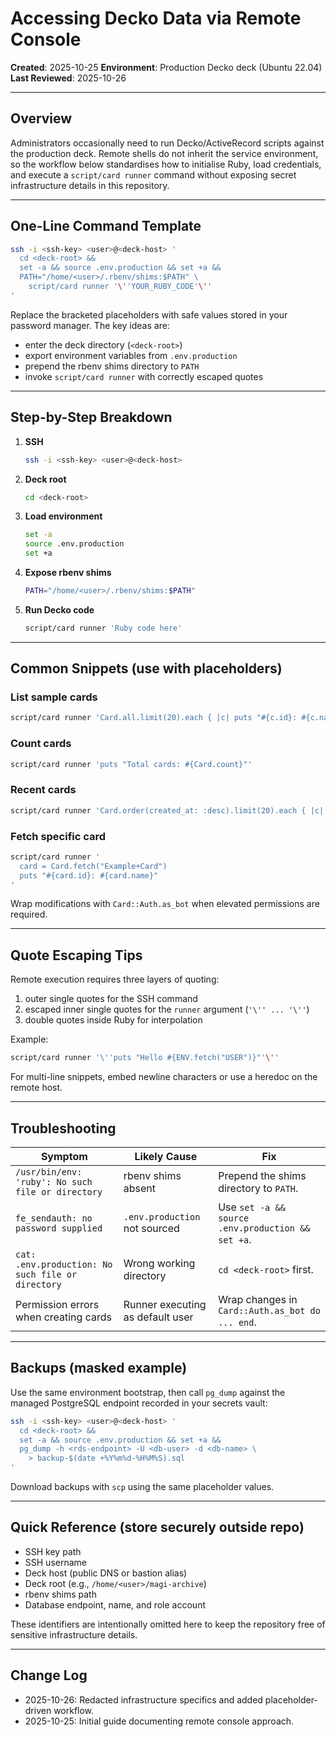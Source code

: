 # Accessing Decko Data via Remote Console

**Created**: 2025-10-25
**Environment**: Production Decko deck (Ubuntu 22.04)
**Last Reviewed**: 2025-10-26

---

## Overview

Administrators occasionally need to run Decko/ActiveRecord scripts against the production deck. Remote shells do not inherit the service environment, so the workflow below standardises how to initialise Ruby, load credentials, and execute a `script/card runner` command without exposing secret infrastructure details in this repository.

---

## One-Line Command Template

```bash
ssh -i <ssh-key> <user>@<deck-host> '
  cd <deck-root> &&
  set -a && source .env.production && set +a &&
  PATH="/home/<user>/.rbenv/shims:$PATH" \
    script/card runner '\''YOUR_RUBY_CODE'\''
'
```

Replace the bracketed placeholders with safe values stored in your password manager. The key ideas are:
- enter the deck directory (`<deck-root>`)
- export environment variables from `.env.production`
- prepend the rbenv shims directory to `PATH`
- invoke `script/card runner` with correctly escaped quotes

---

## Step-by-Step Breakdown

1. **SSH**
   ```bash
   ssh -i <ssh-key> <user>@<deck-host>
   ```

2. **Deck root**
   ```bash
   cd <deck-root>
   ```

3. **Load environment**
   ```bash
   set -a
   source .env.production
   set +a
   ```

4. **Expose rbenv shims**
   ```bash
   PATH="/home/<user>/.rbenv/shims:$PATH"
   ```

5. **Run Decko code**
   ```bash
   script/card runner 'Ruby code here'
   ```

---

## Common Snippets (use with placeholders)

### List sample cards
```bash
script/card runner 'Card.all.limit(20).each { |c| puts "#{c.id}: #{c.name} (#{c.type_name})" }'
```

### Count cards
```bash
script/card runner 'puts "Total cards: #{Card.count}"'
```

### Recent cards
```bash
script/card runner 'Card.order(created_at: :desc).limit(20).each { |c| puts "#{c.id}: #{c.name}" }'
```

### Fetch specific card
```bash
script/card runner '
  card = Card.fetch("Example+Card")
  puts "#{card.id}: #{card.name}"
'
```

Wrap modifications with `Card::Auth.as_bot` when elevated permissions are required.

---

## Quote Escaping Tips

Remote execution requires three layers of quoting:
1. outer single quotes for the SSH command
2. escaped inner single quotes for the `runner` argument (`'\'' ... '\''`)
3. double quotes inside Ruby for interpolation

Example:
```bash
script/card runner '\''puts "Hello #{ENV.fetch("USER")}"'\''
```

For multi-line snippets, embed newline characters or use a heredoc on the remote host.

---

## Troubleshooting

| Symptom | Likely Cause | Fix |
| --- | --- | --- |
| `/usr/bin/env: 'ruby': No such file or directory` | rbenv shims absent | Prepend the shims directory to `PATH`. |
| `fe_sendauth: no password supplied` | `.env.production` not sourced | Use `set -a && source .env.production && set +a`. |
| `cat: .env.production: No such file or directory` | Wrong working directory | `cd <deck-root>` first. |
| Permission errors when creating cards | Runner executing as default user | Wrap changes in `Card::Auth.as_bot do ... end`. |

---

## Backups (masked example)

Use the same environment bootstrap, then call `pg_dump` against the managed PostgreSQL endpoint recorded in your secrets vault:

```bash
ssh -i <ssh-key> <user>@<deck-host> '
  cd <deck-root> &&
  set -a && source .env.production && set +a &&
  pg_dump -h <rds-endpoint> -U <db-user> -d <db-name> \
    > backup-$(date +%Y%m%d-%H%M%S).sql
'
```

Download backups with `scp` using the same placeholder values.

---

## Quick Reference (store securely outside repo)

- SSH key path
- SSH username
- Deck host (public DNS or bastion alias)
- Deck root (e.g., `/home/<user>/magi-archive`)
- rbenv shims path
- Database endpoint, name, and role account

These identifiers are intentionally omitted here to keep the repository free of sensitive infrastructure details.

---

## Change Log

- 2025-10-26: Redacted infrastructure specifics and added placeholder-driven workflow.
- 2025-10-25: Initial guide documenting remote console approach.
